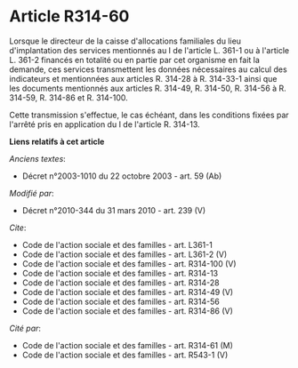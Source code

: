 # Article R314-60

Lorsque le directeur de la caisse d'allocations familiales du lieu d'implantation des services mentionnés au I de l'article
L. 361-1 ou à l'article L. 361-2 financés en totalité ou en partie par cet organisme en fait la demande, ces services
transmettent les données nécessaires au calcul des indicateurs et mentionnées aux articles R. 314-28 à R. 314-33-1 ainsi que
les documents mentionnés aux articles R. 314-49, R. 314-50, 
R. 314-56 à R. 314-59, R. 314-86 et R. 314-100.

Cette transmission s'effectue, le cas échéant, dans les conditions fixées par l'arrêté pris en application du I de l'article
R. 314-13.

**Liens relatifs à cet article**

_Anciens textes_:

  - Décret n°2003-1010 du 22 octobre 2003 - art. 59 (Ab)

_Modifié par_:

  - Décret n°2010-344 du 31 mars 2010 - art. 239 (V)

_Cite_:

  - Code de l'action sociale et des familles - art. L361-1
  - Code de l'action sociale et des familles - art. L361-2 (V)
  - Code de l'action sociale et des familles - art. R314-100 (V)
  - Code de l'action sociale et des familles - art. R314-13
  - Code de l'action sociale et des familles - art. R314-28
  - Code de l'action sociale et des familles - art. R314-49 (V)
  - Code de l'action sociale et des familles - art. R314-56
  - Code de l'action sociale et des familles - art. R314-86 (V)

_Cité par_:

  - Code de l'action sociale et des familles - art. R314-61 (M)
  - Code de l'action sociale et des familles - art. R543-1 (V)
